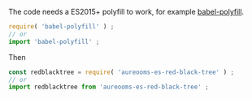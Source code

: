 The code needs a ES2015+ polyfill to work, for example
[babel-polyfill](https://babeljs.io/docs/usage/polyfill).
```js
require( 'babel-polyfill' ) ;
// or
import 'babel-polyfill' ;
```

Then
```js
const redblacktree = require( 'aureooms-es-red-black-tree' ) ;
// or
import redblacktree from 'aureooms-es-red-black-tree' ;
```
